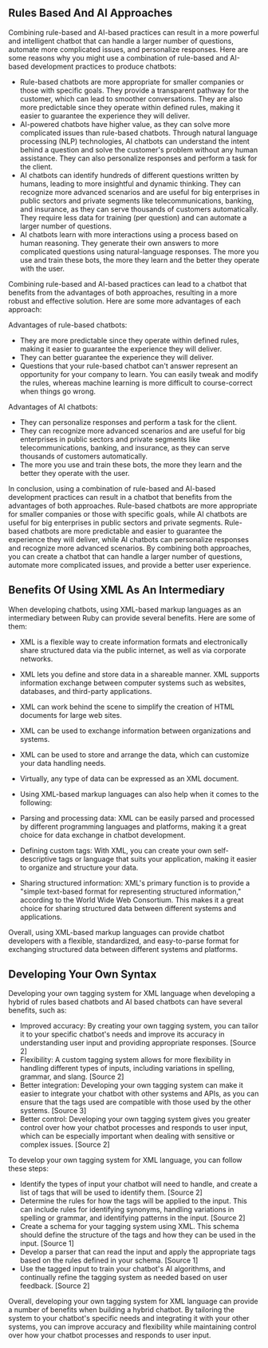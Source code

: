 ## Rules Based And AI Approaches

Combining rule-based and AI-based practices can result in a more powerful and intelligent chatbot that can handle a larger number of questions, automate more complicated issues, and personalize responses. Here are some reasons why you might use a combination of rule-based and AI-based development practices to produce chatbots:

- Rule-based chatbots are more appropriate for smaller companies or those with specific goals. They provide a transparent pathway for the customer, which can lead to smoother conversations. They are also more predictable since they operate within defined rules, making it easier to guarantee the experience they will deliver.
- AI-powered chatbots have higher value, as they can solve more complicated issues than rule-based chatbots. Through natural language processing (NLP) technologies, AI chatbots can understand the intent behind a question and solve the customer's problem without any human assistance. They can also personalize responses and perform a task for the client.
- AI chatbots can identify hundreds of different questions written by humans, leading to more insightful and dynamic thinking. They can recognize more advanced scenarios and are useful for big enterprises in public sectors and private segments like telecommunications, banking, and insurance, as they can serve thousands of customers automatically. They require less data for training (per question) and can automate a larger number of questions.
- AI chatbots learn with more interactions using a process based on human reasoning. They generate their own answers to more complicated questions using natural-language responses. The more you use and train these bots, the more they learn and the better they operate with the user.

Combining rule-based and AI-based practices can lead to a chatbot that benefits from the advantages of both approaches, resulting in a more robust and effective solution. Here are some more advantages of each approach:

Advantages of rule-based chatbots:

- They are more predictable since they operate within defined rules, making it easier to guarantee the experience they will deliver.
- They can better guarantee the experience they will deliver.
- Questions that your rule-based chatbot can't answer represent an opportunity for your company to learn. You can easily tweak and modify the rules, whereas machine learning is more difficult to course-correct when things go wrong.

Advantages of AI chatbots:

- They can personalize responses and perform a task for the client.
- They can recognize more advanced scenarios and are useful for big enterprises in public sectors and private segments like telecommunications, banking, and insurance, as they can serve thousands of customers automatically.
- The more you use and train these bots, the more they learn and the better they operate with the user.

In conclusion, using a combination of rule-based and AI-based development practices can result in a chatbot that benefits from the advantages of both approaches. Rule-based chatbots are more appropriate for smaller companies or those with specific goals, while AI chatbots are useful for big enterprises in public sectors and private segments. Rule-based chatbots are more predictable and easier to guarantee the experience they will deliver, while AI chatbots can personalize responses and recognize more advanced scenarios. By combining both approaches, you can create a chatbot that can handle a larger number of questions, automate more complicated issues, and provide a better user experience.

## Benefits Of Using XML As An Intermediary
When developing chatbots, using XML-based markup languages as an intermediary between Ruby can provide several benefits. Here are some of them:

* XML is a flexible way to create information formats and electronically share structured data via the public internet, as well as via corporate networks.<br />
* XML lets you define and store data in a shareable manner. XML supports information exchange between computer systems such as websites, databases, and third-party applications.<br />
* XML can work behind the scene to simplify the creation of HTML documents for large web sites.<br />
* XML can be used to exchange information between organizations and systems.<br />
* XML can be used to store and arrange the data, which can customize your data handling needs.<br />
* Virtually, any type of data can be expressed as an XML document.<br />
* Using XML-based markup languages can also help when it comes to the following:

* Parsing and processing data: XML can be easily parsed and processed by different programming languages and platforms, making it a great choice for data exchange in chatbot development.<br />
* Defining custom tags: With XML, you can create your own self-descriptive tags or language that suits your application, making it easier to organize and structure your data.<br />
* Sharing structured information: XML's primary function is to provide a "simple text-based format for representing structured information," according to the World Wide Web Consortium. This makes it a great choice for sharing structured data between different systems and applications.<br />

Overall, using XML-based markup languages can provide chatbot developers with a flexible, standardized, and easy-to-parse format for exchanging structured data between different systems and platforms.

## Developing Your Own Syntax
Developing your own tagging system for XML language when developing a hybrid of rules based chatbots and AI based chatbots can have several benefits, such as:

- Improved accuracy: By creating your own tagging system, you can tailor it to your specific chatbot's needs and improve its accuracy in understanding user input and providing appropriate responses. [Source 2]
- Flexibility: A custom tagging system allows for more flexibility in handling different types of inputs, including variations in spelling, grammar, and slang. [Source 2]
- Better integration: Developing your own tagging system can make it easier to integrate your chatbot with other systems and APIs, as you can ensure that the tags used are compatible with those used by the other systems. [Source 3]
- Better control: Developing your own tagging system gives you greater control over how your chatbot processes and responds to user input, which can be especially important when dealing with sensitive or complex issues. [Source 2]

To develop your own tagging system for XML language, you can follow these steps:

- Identify the types of input your chatbot will need to handle, and create a list of tags that will be used to identify them. [Source 2]
- Determine the rules for how the tags will be applied to the input. This can include rules for identifying synonyms, handling variations in spelling or grammar, and identifying patterns in the input. [Source 2]
- Create a schema for your tagging system using XML. This schema should define the structure of the tags and how they can be used in the input. [Source 1]
- Develop a parser that can read the input and apply the appropriate tags based on the rules defined in your schema. [Source 1]
- Use the tagged input to train your chatbot's AI algorithms, and continually refine the tagging system as needed based on user feedback. [Source 2]

Overall, developing your own tagging system for XML language can provide a number of benefits when building a hybrid chatbot. By tailoring the system to your chatbot's specific needs and integrating it with your other systems, you can improve accuracy and flexibility while maintaining control over how your chatbot processes and responds to user input.
